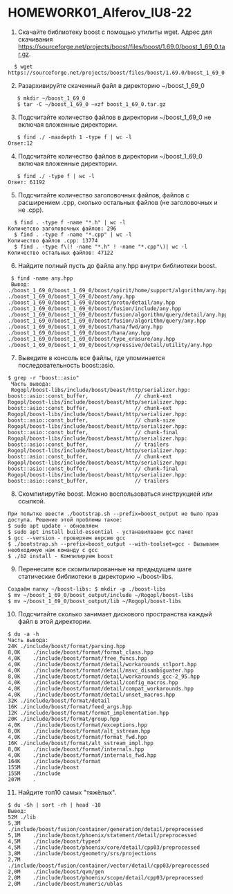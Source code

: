 # HOMEWORK01_Alferov_IU8-22




1. Скачайте библиотеку boost с помощью утилиты wget. Адрес для скачивания https://sourceforge.net/projects/boost/files/boost/1.69.0/boost_1_69_0.tar.gz. 
```
  $ wget https://sourceforge.net/projects/boost/files/boost/1.69.0/boost_1_69_0.tar.gz 
```
2. Разархивируйте скаченный файл в директорию ~/boost_1_69_0
```
   $ mkdir ~/boost_1_69_0  
   $ tar -C ~/boost_1_69_0 –xzf boost_1_69_0.tar.gz 
```
3. Подсчитайте количество файлов в директории ~/boost_1_69_0 не включая вложенные директории.
```
   $ find ./ -maxdepth 1 -type f | wc -l
Ответ:12
```
4. Подсчитайте количество файлов в директории ~/boost_1_69_0 включая вложенные директории.
```
   $ find ./ -type f | wc -l
Ответ: 61192
```
5. Подсчитайте количество заголовочных файлов, файлов с расширением .cpp, сколько остальных файлов (не заголовочных и не .cpp).
```
  $ find . -type f -name "*.h" | wc -l
Количетсво заголовочных файлов: 296 
  $ find . -type f -name "*.cpp" | wc -l
Количество файлов .cpp: 13774
  $ find . -type f\(! -name "*.h" ! -name "*.cpp"\)| wc -l
Количество остальных файлов: 47122
```
6. Найдите полный пусть до файла any.hpp внутри библиотеки boost.
```
 $ find -name any.hpp
 Вывод: 
./boost_1_69_0/boost_1_69_0/boost/spirit/home/support/algorithm/any.hpp
./boost_1_69_0/boost_1_69_0/boost/any.hpp
./boost_1_69_0/boost_1_69_0/boost/proto/detail/any.hpp
./boost_1_69_0/boost_1_69_0/boost/fusion/include/any.hpp
./boost_1_69_0/boost_1_69_0/boost/fusion/algorithm/query/detail/any.hpp
./boost_1_69_0/boost_1_69_0/boost/fusion/algorithm/query/any.hpp
./boost_1_69_0/boost_1_69_0/boost/hana/fwd/any.hpp
./boost_1_69_0/boost_1_69_0/boost/hana/any.hpp
./boost_1_69_0/boost_1_69_0/boost/type_erasure/any.hpp
./boost_1_69_0/boost_1_69_0/boost/xpressive/detail/utility/any.hpp
```
7. Выведите в консоль все файлы, где упоминается последовательность boost::asio.
```
$ grep -r "boost::asio"
 Часть вывода:
 Rogopl/boost-libs/include/boost/beast/http/serializer.hpp:        boost::asio::const_buffer,               // chunk-ext
Rogopl/boost-libs/include/boost/beast/http/serializer.hpp:        boost::asio::const_buffer,               // chunk-ext
Rogopl/boost-libs/include/boost/beast/http/serializer.hpp:        boost::asio::const_buffer,               // chunk-size
Rogopl/boost-libs/include/boost/beast/http/serializer.hpp:        boost::asio::const_buffer,               // chunk-final
Rogopl/boost-libs/include/boost/beast/http/serializer.hpp:        boost::asio::const_buffer,               // trailers 
Rogopl/boost-libs/include/boost/beast/http/serializer.hpp:        boost::asio::const_buffer,               // chunk-ext
Rogopl/boost-libs/include/boost/beast/http/serializer.hpp:        boost::asio::const_buffer,               // chunk-final
Rogopl/boost-libs/include/boost/beast/http/serializer.hpp:        boost::asio::const_buffer,               // trailers
```
8. Скомпилирутйе boost. Можно воспользоваться инструкцией или ссылкой.
```
При попытке ввести ./bootstrap.sh --prefix=boost_output не было прав доступа. Решение этой проблемы такое:
$ sudo apt update - обновляем
$ sudo apt install build-essential - устанавилваем gcc пакет
$ gcc --version - проверяем версию gcc
$ ./bootstrap.sh --prefix=boost_output --with-toolset=gcc - Вызываем необходимую нам команду с gcc
$ ./b2 install - Компилируем boost
```
9. Перенесите все скомпилированные на предыдущем шаге статические библиотеки в директорию ~/boost-libs.
```
Создаём папку ~/boost-libs: $ mkdir -p ./boost-libs
$ mv ~/boost_1_69_0/boost_output/include ~/Rogopl/boost-libs
$ mv ~/boost_1_69_0/boost_output/lib ~/Rogopl/boost-libs
```
10. Подсчитайте сколько занимает дискового пространства каждый файл в этой директории.
```
$ du -a -h
Часть вывода:
24K	./include/boost/format/parsing.hpp
8,0K	./include/boost/format/format_class.hpp
4,0K	./include/boost/format/free_funcs.hpp
4,0K	./include/boost/format/detail/workarounds_stlport.hpp
4,0K	./include/boost/format/detail/msvc_disambiguater.hpp
8,0K	./include/boost/format/detail/workarounds_gcc-2_95.hpp
4,0K	./include/boost/format/detail/config_macros.hpp
4,0K	./include/boost/format/detail/compat_workarounds.hpp
4,0K	./include/boost/format/detail/unset_macros.hpp
32K	./include/boost/format/detail
16K	./include/boost/format/feed_args.hpp
12K	./include/boost/format/format_implementation.hpp
20K	./include/boost/format/group.hpp
4,0K	./include/boost/format/exceptions.hpp
8,0K	./include/boost/format/alt_sstream.hpp
4,0K	./include/boost/format/format_fwd.hpp
16K	./include/boost/format/alt_sstream_impl.hpp
8,0K	./include/boost/format/internals.hpp
4,0K	./include/boost/format/internals_fwd.hpp
164K	./include/boost/format
155M	./include/boost
155M	./include
207M	.
```
11. Найдите топ10 самых "тяжёлых".
```
$ du -Sh | sort -rh | head -10
Вывод:
52M	./lib
5,3M	./include/boost/fusion/container/generation/detail/preprocessed
5,1M	./include/boost/phoenix/statement/detail/preprocessed
4,5M	./include/boost/typeof
4,5M	./include/boost/phoenix/core/detail/cpp03/preprocessed
3,8M	./include/boost/geometry/srs/projections
2,7M	./include/boost/fusion/container/vector/detail/cpp03/preprocessed
2,0M	./include/boost/qvm/gen
2,0M	./include/boost/phoenix/scope/detail/cpp03/preprocessed
2,0M	./include/boost/numeric/ublas
```

